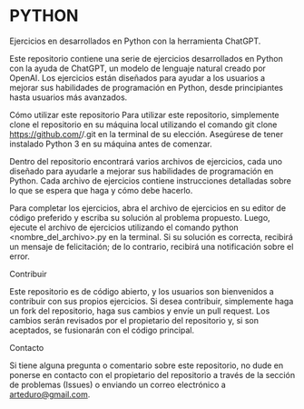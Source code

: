 # PYTHON
Ejercicios en desarrollados en Python con la herramienta ChatGPT.


Este repositorio contiene una serie de ejercicios desarrollados en Python con la ayuda de ChatGPT, un modelo de lenguaje natural creado por OpenAI. Los ejercicios están diseñados para ayudar a los usuarios a mejorar sus habilidades de programación en Python, desde principiantes hasta usuarios más avanzados.

Cómo utilizar este repositorio
Para utilizar este repositorio, simplemente clone el repositorio en su máquina local utilizando el comando git clone https://github.com/<usuario>/<repositorio>.git en la terminal de su elección. Asegúrese de tener instalado Python 3 en su máquina antes de comenzar.

Dentro del repositorio encontrará varios archivos de ejercicios, cada uno diseñado para ayudarle a mejorar sus habilidades de programación en Python. Cada archivo de ejercicios contiene instrucciones detalladas sobre lo que se espera que haga y cómo debe hacerlo.

Para completar los ejercicios, abra el archivo de ejercicios en su editor de código preferido y escriba su solución al problema propuesto. Luego, ejecute el archivo de ejercicios utilizando el comando python <nombre_del_archivo>.py en la terminal. Si su solución es correcta, recibirá un mensaje de felicitación; de lo contrario, recibirá una notificación sobre el error.

  
Contribuir
  
Este repositorio es de código abierto, y los usuarios son bienvenidos a contribuir con sus propios ejercicios. Si desea contribuir, simplemente haga un fork del repositorio, haga sus cambios y envíe un pull request. Los cambios serán revisados por el propietario del repositorio y, si son aceptados, se fusionarán con el código principal.

 
  
Contacto

Si tiene alguna pregunta o comentario sobre este repositorio, no dude en ponerse en contacto con el propietario del repositorio a través de la sección de problemas (Issues) o enviando un correo electrónico a <arteduro@gmail.com>.
  

  
